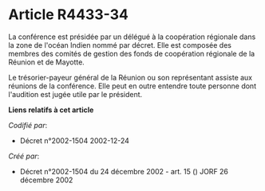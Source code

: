 # Article R4433-34

La conférence est présidée par un délégué à la coopération régionale dans la zone de l'océan Indien nommé par décret. Elle
est composée des membres des comités de gestion des fonds de coopération régionale de la Réunion et de Mayotte.

Le trésorier-payeur général de la Réunion ou son représentant assiste aux réunions de la conférence. Elle peut en outre
entendre toute personne dont l'audition est jugée utile par le président.

**Liens relatifs à cet article**

_Codifié par_:

  - Décret n°2002-1504 2002-12-24

_Créé par_:

  - Décret n°2002-1504 du 24 décembre 2002 - art. 15 () JORF 26 décembre 2002
